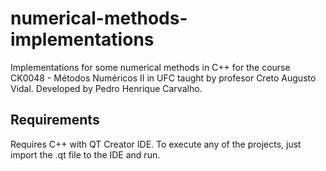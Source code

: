 # numerical-methods-implementations
Implementations for some numerical methods in C++ for the course CK0048 - Métodos Numéricos II in UFC taught by profesor Creto Augusto Vidal.
Developed by Pedro Henrique Carvalho.

## Requirements
Requires C++ with QT Creator IDE. To execute any of the projects, just import the .qt file to the IDE and run.